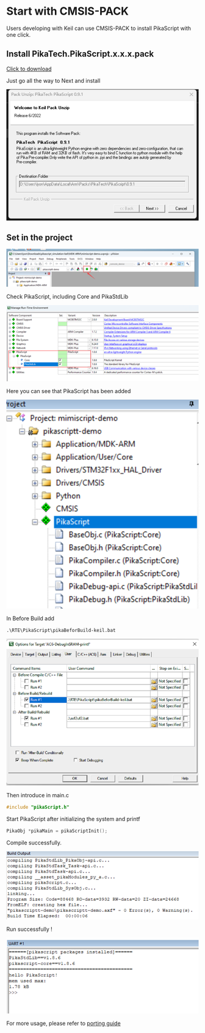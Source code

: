 # Start with CMSIS-PACK

Users developing with Keil can use CMSIS-PACK to install PikaScript with one click.

## Install PikaTech.PikaScript.x.x.x.pack

[ Click to download ](https://gitee.com/Lyon1998/pikascript/attach_files/1106948/download)

Just go all the way to Next and install

![](assets/image-20220624090014867.png)

## Set in the project

![](assets/image-20220624090340868.png)

Check PikaScript, including Core and PikaStdLib

![](assets/image-20220624090401713.png)

Here you can see that PikaScript has been added

![](assets/image-20220624090444608.png)

In Before Build add

```
.\RTE\PikaScript\pikaBeforBuild-keil.bat
```

![](assets/image-20220624090543736.png)

Then introduce in main.c

``` c
#include "pikaScript.h"
```

Start PikaScript after initializing the system and printf

``` c
PikaObj *pikaMain = pikaScriptInit();
```

Compile successfully.

![](assets/image-20220624091046123.png)

Run successfully !

![](assets/image-20220624091137190.png)

For more usage, please refer to [porting guide](https://pikadoc.readthedocs.io/en/latest/index_porting.html)
